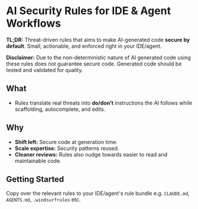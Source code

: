 # AI Security Rules for IDE & Agent Workflows

**TL;DR:** Threat-driven rules that aims to make AI-generated code **secure by default**. Small, actionable, and enforced right in your IDE/agent.

**Disclaimer:** Due to the non-deterministic nature of AI generated code using these rules does not guarantee secure code. Generated code should be tested and validated for quality.

## What

* Rules translate real threats into **do/don’t** instructions the AI follows while scaffolding, autocomplete, and edits.

## Why

* **Shift left:** Secure code at generation time.
* **Scale expertise:** Security patterns reused.
* **Cleaner reviews:** Rules also nudge towards easier to read and maintainable code.

## Getting Started

Copy over the relevant rules to your IDE/agent's rule bundle e.g. `CLAUDE.md`, `AGENTS.md`, `.windsurfrules` etc.
